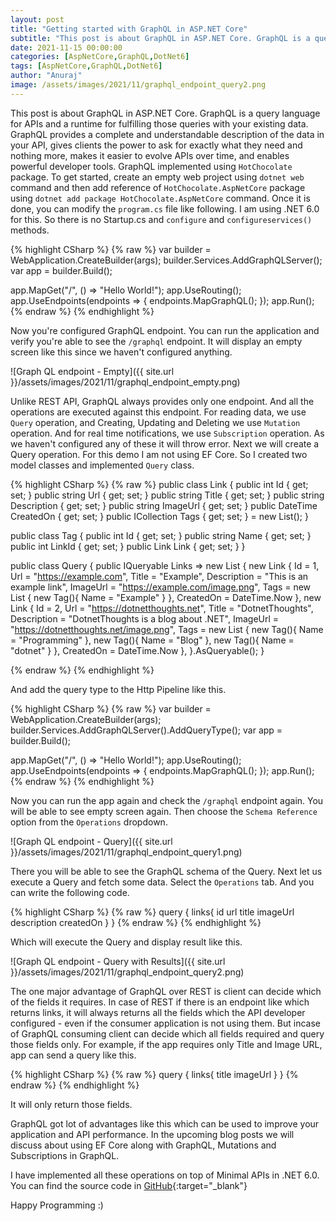 ```yaml
---
layout: post
title: "Getting started with GraphQL in ASP.NET Core"
subtitle: "This post is about GraphQL in ASP.NET Core. GraphQL is a query language for APIs and a runtime for fulfilling those queries with your existing data. GraphQL provides a complete and understandable description of the data in your API, gives clients the power to ask for exactly what they need and nothing more, makes it easier to evolve APIs over time, and enables powerful developer tools."
date: 2021-11-15 00:00:00
categories: [AspNetCore,GraphQL,DotNet6]
tags: [AspNetCore,GraphQL,DotNet6]
author: "Anuraj"
image: /assets/images/2021/11/graphql_endpoint_query2.png
---
```

This post is about GraphQL in ASP.NET Core. GraphQL is a query language for APIs and a runtime for fulfilling those queries with your existing data. GraphQL provides a complete and understandable description of the data in your API, gives clients the power to ask for exactly what they need and nothing more, makes it easier to evolve APIs over time, and enables powerful developer tools. GraphQL implemented using `HotChocolate` package. To get started, create an empty web project using `dotnet web` command and then add reference of `HotChocolate.AspNetCore` package using `dotnet add package HotChocolate.AspNetCore` command. Once it is done, you can modify the `program.cs` file like following. I am using .NET 6.0 for this. So there is no Startup.cs and `configure` and `configureservices()` methods.

{% highlight CSharp %}
{% raw %}
var builder = WebApplication.CreateBuilder(args);
builder.Services.AddGraphQLServer();
var app = builder.Build();

app.MapGet("/", () => "Hello World!");
app.UseRouting();
app.UseEndpoints(endpoints =>
{
    endpoints.MapGraphQL();
});
app.Run();
{% endraw %}
{% endhighlight %}

Now you're configured GraphQL endpoint. You can run the application and verify you're able to see the `/graphql` endpoint. It will display an empty screen like this since we haven't configured anything.

![Graph QL endpoint - Empty]({{ site.url }}/assets/images/2021/11/graphql_endpoint_empty.png)

Unlike REST API, GraphQL always provides only one endpoint. And all the operations are executed against this endpoint. For reading data, we use `Query` operation, and Creating, Updating and Deleting we use `Mutation` operation. And for real time notifications, we use `Subscription` operation. As we haven't configured any of these it will throw error. Next we will create a Query operation. For this demo I am not using EF Core. So I created two model classes and implemented `Query` class.

{% highlight CSharp %}
{% raw %}
public class Link
{
    public int Id { get; set; }
    public string Url { get; set; }
    public string Title { get; set; }
    public string Description { get; set; }
    public string ImageUrl { get; set; }
    public DateTime CreatedOn { get; set; }
    public ICollection<Tag> Tags { get; set; } = new List<Tag>();
}

public class Tag
{
    public int Id { get; set; }
    public string Name { get; set; }
    public int LinkId { get; set; }
    public Link Link { get; set; }
}

public class Query
{
    public IQueryable<Link> Links => new List<Link>
    {
        new Link
        {
            Id = 1,
            Url = "https://example.com",
            Title = "Example",
            Description = "This is an example link",
            ImageUrl = "https://example.com/image.png",
            Tags = new List<Tag> { new Tag(){ Name = "Example" } },
            CreatedOn = DateTime.Now
        },
        new Link 
        { 
            Id = 2, 
            Url = "https://dotnetthoughts.net",
            Title = "DotnetThoughts",
            Description = "DotnetThoughts is a blog about .NET",
            ImageUrl = "https://dotnetthoughts.net/image.png",
            Tags = new List<Tag> 
            {
                new Tag(){ Name = "Programming" },
                new Tag(){ Name = "Blog" },
                new Tag(){ Name = "dotnet" }
            },
            CreatedOn = DateTime.Now
        },
    }.AsQueryable();
}

{% endraw %}
{% endhighlight %}

And add the query type to the Http Pipeline like this.

{% highlight CSharp %}
{% raw %}
var builder = WebApplication.CreateBuilder(args);
builder.Services.AddGraphQLServer().AddQueryType<Query>();
var app = builder.Build();

app.MapGet("/", () => "Hello World!");
app.UseRouting();
app.UseEndpoints(endpoints =>
{
    endpoints.MapGraphQL();
});
app.Run();
{% endraw %}
{% endhighlight %}

Now you can run the app again and check the `/graphql` endpoint again. You will be able to see empty screen again. Then choose the `Schema Reference` option from the `Operations` dropdown. 

![Graph QL endpoint - Query]({{ site.url }}/assets/images/2021/11/graphql_endpoint_query1.png)

There you will be able to see the GraphQL schema of the Query. Next let us execute a Query and fetch some data. Select the `Operations` tab. And you can write the following code.

{% highlight CSharp %}
{% raw %}
query {
  links{
    id
    url
    title
    imageUrl
    description
    createdOn
  }
}
{% endraw %}
{% endhighlight %}

Which will execute the Query and display result like this.

![Graph QL endpoint - Query with Results]({{ site.url }}/assets/images/2021/11/graphql_endpoint_query2.png)

The one major advantage of GraphQL over REST is client can decide which of the fields it requires. In case of REST if there is an endpoint like which returns links, it will always returns all the fields which the API developer configured - even if the consumer application is not using them. But incase of GraphQL consuming client can decide which all fields required and query those fields only. For example, if the app requires only Title and Image URL, app can send a query like this.

{% highlight CSharp %}
{% raw %}
query {
  links{
    title
    imageUrl
  }
}
{% endraw %}
{% endhighlight %}

It will only return those fields.

GraphQL got lot of advantages like this which can be used to improve your application and API performance. In the upcoming blog posts we will discuss about using EF Core along with GraphQL, Mutations and Subscriptions in GraphQL.

I have implemented all these operations on top of Minimal APIs in .NET 6.0. You can find the source code in [GitHub](https://github.com/anuraj/MinimalApi){:target="_blank"}

Happy Programming :)